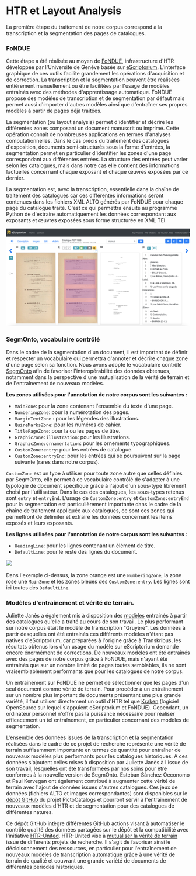 # HTR et Layout Analysis

La première étape du traitement de notre corpus correspond à la transcription et la segmentation des pages de catalogues.

### FoNDUE&#x20;

Cette étape a été réalisée au moyen de [FoNDUE](https://github.com/FoNDUE-HTR), infrastructure d'HTR développée par l'Université de Genève basée sur [eScriptorium](https://escriptorium.fr). L'interface graphique de ces outils facilite grandement les opérations d'acquisition et de correction. La transcription et la segmentation peuvent être réalisées entièrement manuellement ou être facilitées par l'usage de modèles entrainés avec des méthodes d'apprentissage automatique. FoNDUE propose des modèles de transcription et de segmentation par défaut mais permet aussi d'importer d'autres modèles ainsi que d'entraîner ses propres modèles à partir de pages déjà traitées.&#x20;

La segmentation (ou layout analysis) permet d'identifier et décrire les différentes zones composant un document manuscrit ou imprimé. Cette opération connait de nombreuses applications en termes d'analyses computationnelles. Dans le cas précis du traitement des catalogues d'exposition, documents semi-structurés sous la forme d'entrées, la segmentation permet en particulier d'identifier les zones d'une page correspondant aux différentes entrées. La structure des entrées peut varier selon les catalogues, mais dans notre cas elle contient des informations factuelles concernant chaque exposant et chaque œuvres exposées par ce dernier.&#x20;

La segmentation est, avec la transcription, essentielle dans la chaîne de traitement des catalogues car ces différentes informations seront contenues dans les fichiers XML ALTO générés par FoNDUE pour chaque page du catalogue traité. C'est ce qui permettra ensuite au programme Python de d'extraire automatiquement les données correspondant aux exposants et œuvres exposées sous forme structurée en XML TEI.

![Interface FoNDUE-eScriptorium lors du traitement d'une page de catalogue](<../.gitbook/assets/fondue (1).png>)

### SegmOnto, vocabulaire contrôlé

Dans le cadre de la segmentation d'un document, il est important de définir et respecter un vocabulaire qui permettra d'annoter et décrire chaque zone d'une page selon sa fonction. Nous avons adopté le vocabulaire contrôlé [SegmOnto](https://segmonto.github.io) afin de favoriser l'interopérabilité des données obtenues, notamment dans la perspective d'une mutualisation de la vérité de terrain et de l'entraînement de nouveaux modèles.

**Les zones utilisées pour l'annotation de notre corpus sont les suivantes :**&#x20;

* `MainZone`:  pour la zone contenant l'ensemble du texte d'une page.
* `NumberingZone`:  pour la numérotation des pages.
* `MarginTextZone` :  pour les légendes des illustrations.&#x20;
* `QuireMarksZone`:  pour les numéros de cahier.&#x20;
* `TitlePageZone`:  pour la ou les pages de titre.&#x20;
* `GraphicZone:illustration`: pour les illustrations.&#x20;
* `GraphicZone:ornamentation`: pour les ornements typographiques.&#x20;
* `CustomZone:entry`: pour les entrées de catalogue.&#x20;
* `CustomZone:entryEnd`: pour les entrées qui se poursuivent sur la page suivante (rares dans notre corpus).&#x20;

`CustomZone` est un type à utiliser pour toute zone autre que celles définies par SegmOnto, elle permet à ce vocabulaire contrôlé de s'adapter à une typologie de document spécifique grâce à l'ajout d'un sous-type librement choisi par l'utilisateur. Dans le cas des catalogues, les sous-types retenus sont `entry` et `entryEnd`. L'usage de `CustomZone:entry` et `CustomZone:entryEnd` pour la segmentation est particulièrement importante dans le cadre de la chaîne de traitement appliquée aux catalogues, ce sont ces zones qui permettront de délimiter et extraire les données concernant les items exposés et leurs exposants.&#x20;

**Les lignes utilisées pour l'annotation de notre corpus sont les suivantes :**&#x20;

* `HeadingLine`: pour les lignes contenant un élément de titre.&#x20;
* `DefaultLine`: pour le reste des lignes du document.&#x20;

![](../.gitbook/assets/fondue2.png)

Dans l'exemple ci-dessus, la zone orange est une `NumberingZone`, la zone rose une `MainZone` et les zones bleues des `CustomZone:entry`. Les lignes sont ici toutes des `DefaultLine`.&#x20;

### Modèles d'entrainement et vérité de terrain.&#x20;

Juliette Janès a également mis à disposition des [modèles](https://github.com/IMAGO-Catalogues-Jjanes/cataloguesSegmentationOCR/tree/eae51756eb24a6d0f431b9946389f4651446284d/4\_Models) entrainés à partir des catalogues qu'elle a traité au cours de son travail. Le plus performant sur notre corpus était le modèle de transcription "Gruyère". Les données à partir desquelles ont été entrainés ces différents modèles n'étant pas natives d'eScriptorium, car préparées à l'origine grâce à Transkribus, les résultats obtenus lors d'un usage du modèle sur eScriptorium demande encore énormément de corrections. De nouveaux modèles ont été entraînés avec des pages de notre corpus grâce à FoNDUE, mais n'ayant été entrainés que sur un nombre limité de pages toutes semblables, ils ne sont vraisemblablement performants que pour les catalogues de notre corpus.&#x20;

Un entraînement sur FoNDUE ne permet de sélectionner que les pages d'un seul document comme vérité de terrain. Pour procéder à un entraînement sur un nombre plus important de documents présentant une plus grande variété, il faut utiliser directement un outil d'HTR tel que [Kraken](https://kraken.re/master/index.html) (logiciel OpenSource sur lequel s'appuient eScriptorium et FoNDUE). Cependant, un ordinateur personnel n'offre pas la puissance nécessaire pour réaliser efficacement un tel entraînement, en particulier concernant des modèles de segmentation.&#x20;

L'ensemble des données issues de la transcription et la segmentation réalisées dans le cadre de ce projet de recherche représente une vérité de terrain suffisamment importante en termes de quantité pour entraîner de nouveaux modèles plus performants pour les catalogues historiques. A ces données s'ajoutent celles mises à disposition par Juliette Janès à l'issue de son travail, lesquelles ont été transformées par nos soins pour être conformes à la nouvelle version de SegmOnto. Esteban Sánchez Oeconomo et Paul Kervegan ont également contribué à augmenter cette vérité de terrain avec l'ajout de données issues d'autres catalogues. Ces jeux de données (fichiers ALTO et images correspondantes) sont disponibles sur le [dépôt GitHub](https://github.com/PictoCatalogs/TrainingDataOCR) du projet PictoCatalogs et pourront servir à l'entraînement de nouveaux modèles d'HTR et de segmentation pour des catalogues de différentes natures.&#x20;

Ce dépôt GitHub intègre différentes GitHub actions visant à automatiser le contrôle qualité des données partagées sur le dépôt et la compatibilité avec l'initiative [HTR-United](https://htr-united.github.io/index.html#top). HTR-United vise à [mutualiser la vérité de terrain](https://hal.archives-ouvertes.fr/hal-03398740) issue de différents projets de recherche. Il s'agit de favoriser ainsi le décloisonnement des ressources, en particulier pour l'entraînement de nouveaux modèles de transcription automatique grâce à une vérité de terrain de qualité et couvrant une grande variété de documents de différentes périodes historiques.&#x20;

